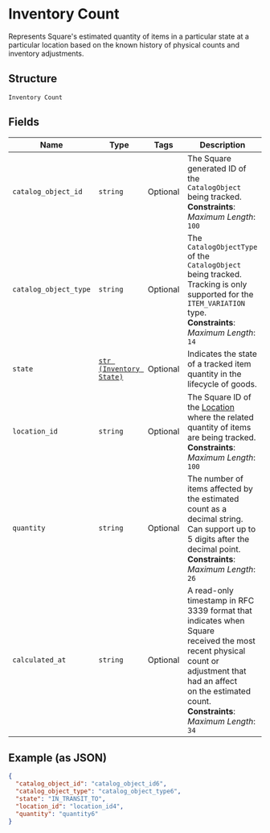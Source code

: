 
# Inventory Count

Represents Square's estimated quantity of items in a particular state at a
particular location based on the known history of physical counts and
inventory adjustments.

## Structure

`Inventory Count`

## Fields

| Name | Type | Tags | Description |
|  --- | --- | --- | --- |
| `catalog_object_id` | `string` | Optional | The Square generated ID of the<br>`CatalogObject` being tracked.<br>**Constraints**: *Maximum Length*: `100` |
| `catalog_object_type` | `string` | Optional | The `CatalogObjectType` of the<br>`CatalogObject` being tracked. Tracking is only<br>supported for the `ITEM_VARIATION` type.<br>**Constraints**: *Maximum Length*: `14` |
| `state` | [`str (Inventory State)`](/doc/models/inventory-state.md) | Optional | Indicates the state of a tracked item quantity in the lifecycle of goods. |
| `location_id` | `string` | Optional | The Square ID of the [Location](#type-location) where the related<br>quantity of items are being tracked.<br>**Constraints**: *Maximum Length*: `100` |
| `quantity` | `string` | Optional | The number of items affected by the estimated count as a decimal string.<br>Can support up to 5 digits after the decimal point.<br>**Constraints**: *Maximum Length*: `26` |
| `calculated_at` | `string` | Optional | A read-only timestamp in RFC 3339 format that indicates when Square<br>received the most recent physical count or adjustment that had an affect<br>on the estimated count.<br>**Constraints**: *Maximum Length*: `34` |

## Example (as JSON)

```json
{
  "catalog_object_id": "catalog_object_id6",
  "catalog_object_type": "catalog_object_type6",
  "state": "IN_TRANSIT_TO",
  "location_id": "location_id4",
  "quantity": "quantity6"
}
```

